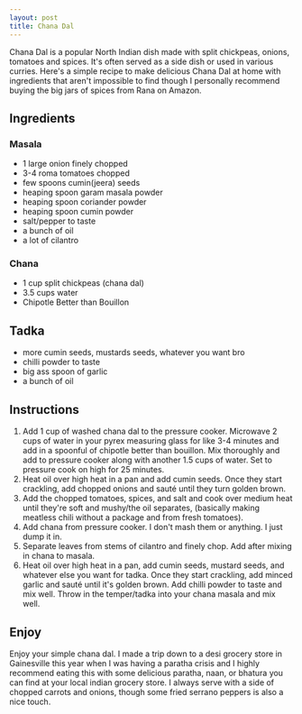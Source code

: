 ```yaml
---
layout: post
title: Chana Dal
---
```


Chana Dal is a popular North Indian dish made with split chickpeas, onions, tomatoes and spices. It's often served as a side dish or used in various curries. Here's a simple recipe to make delicious Chana Dal at home with ingredients that aren't impossible to find though I personally recommend buying the big jars of spices from Rana on Amazon.

## Ingredients
### Masala
- 1 large onion finely chopped
- 3-4 roma tomatoes chopped
- few spoons cumin(jeera) seeds
- heaping spoon garam masala powder
- heaping spoon coriander powder
- heaping spoon cumin powder
- salt/pepper to taste
- a bunch of oil
- a lot of cilantro

### Chana
- 1 cup split chickpeas (chana dal)
- 3.5 cups water
- Chipotle Better than Bouillon

## Tadka
- more cumin seeds, mustards seeds, whatever you want bro
- chilli powder to taste
- big ass spoon of garlic
- a bunch of oil


## Instructions
1. Add 1 cup of washed chana dal to the pressure cooker. Microwave 2 cups of water in your pyrex measuring glass for like 3-4 minutes and add in a spoonful of chipotle better than bouillon. Mix thoroughly and add to pressure cooker along with another 1.5 cups of water. Set to pressure cook on high for 25 minutes.
2. Heat oil over high heat in a pan and add cumin seeds. Once they start crackling, add chopped onions and sauté until they turn golden brown. 
3. Add the chopped tomatoes, spices, and salt and cook over medium heat until they're soft and mushy/the oil separates, (basically making meatless chili without a package and from fresh tomatoes).
4. Add chana from pressure cooker. I don't mash them or anything. I just dump it in.
5. Separate leaves from stems of cilantro and finely chop. Add after mixing in chana to masala.
6. Heat oil over high heat in a pan, add cumin seeds, mustard seeds, and whatever else you want for tadka. Once they start crackling, add minced garlic and sauté until it's golden brown. Add chilli powder to taste and mix well. Throw in the temper/tadka into your chana masala and mix well.

## Enjoy
Enjoy your simple chana dal. I made a trip down to a desi grocery store in Gainesville this year when I was having a paratha crisis and I highly recommend eating this with some delicious paratha, naan, or bhatura you can find at your local indian grocery store. I always serve with a side of chopped carrots and onions, though some fried serrano peppers is also a nice touch.